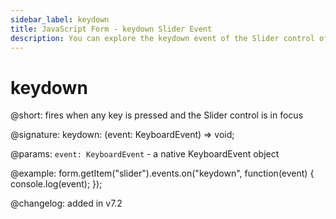 ```yaml
---
sidebar_label: keydown 
title: JavaScript Form - keydown Slider Event 
description: You can explore the keydown event of the Slider control of Form in the documentation of the DHTMLX JavaScript UI library. Browse developer guides and API reference, try out code examples and live demos, and download a free 30-day evaluation version of DHTMLX Suite 7.
---
```


# keydown

@short: fires when any key is pressed and the Slider control is in focus

@signature: keydown: (event: KeyboardEvent) => void;

@params:
`event: KeyboardEvent` - a native KeyboardEvent object

@example:
form.getItem("slider").events.on("keydown", function(event) {
    console.log(event);
});

@changelog: added in v7.2
